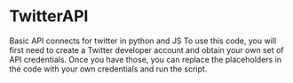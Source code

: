 # TwitterAPI
Basic API connects for twitter in python and JS
To use this code, you will first need to create a Twitter developer account and obtain your own set of API credentials. Once you have those, you can replace the placeholders in the code with your own credentials and run the script.

